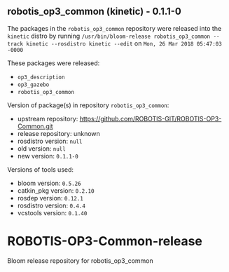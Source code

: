 ## robotis_op3_common (kinetic) - 0.1.1-0

The packages in the `robotis_op3_common` repository were released into the `kinetic` distro by running `/usr/bin/bloom-release robotis_op3_common --track kinetic --rosdistro kinetic --edit` on `Mon, 26 Mar 2018 05:47:03 -0000`

These packages were released:
- `op3_description`
- `op3_gazebo`
- `robotis_op3_common`

Version of package(s) in repository `robotis_op3_common`:

- upstream repository: https://github.com/ROBOTIS-GIT/ROBOTIS-OP3-Common.git
- release repository: unknown
- rosdistro version: `null`
- old version: `null`
- new version: `0.1.1-0`

Versions of tools used:

- bloom version: `0.5.26`
- catkin_pkg version: `0.2.10`
- rosdep version: `0.12.1`
- rosdistro version: `0.4.4`
- vcstools version: `0.1.40`


# ROBOTIS-OP3-Common-release
Bloom release repository for robotis_op3_common
